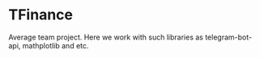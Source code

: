 # TFinance
Average team project. Here we work with such libraries as telegram-bot-api, mathplotlib and etc.
